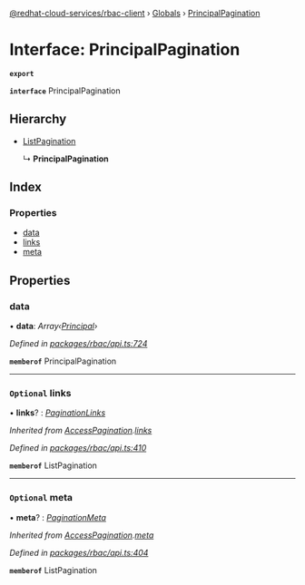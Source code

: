 [@redhat-cloud-services/rbac-client](../README.md) › [Globals](../globals.md) › [PrincipalPagination](principalpagination.md)

# Interface: PrincipalPagination

**`export`** 

**`interface`** PrincipalPagination

## Hierarchy

* [ListPagination](listpagination.md)

  ↳ **PrincipalPagination**

## Index

### Properties

* [data](principalpagination.md#data)
* [links](principalpagination.md#optional-links)
* [meta](principalpagination.md#optional-meta)

## Properties

###  data

• **data**: *Array‹[Principal](principal.md)›*

*Defined in [packages/rbac/api.ts:724](https://github.com/RedHatInsights/javascript-clients/blob/master/packages/rbac/api.ts#L724)*

**`memberof`** PrincipalPagination

___

### `Optional` links

• **links**? : *[PaginationLinks](paginationlinks.md)*

*Inherited from [AccessPagination](accesspagination.md).[links](accesspagination.md#optional-links)*

*Defined in [packages/rbac/api.ts:410](https://github.com/RedHatInsights/javascript-clients/blob/master/packages/rbac/api.ts#L410)*

**`memberof`** ListPagination

___

### `Optional` meta

• **meta**? : *[PaginationMeta](paginationmeta.md)*

*Inherited from [AccessPagination](accesspagination.md).[meta](accesspagination.md#optional-meta)*

*Defined in [packages/rbac/api.ts:404](https://github.com/RedHatInsights/javascript-clients/blob/master/packages/rbac/api.ts#L404)*

**`memberof`** ListPagination
